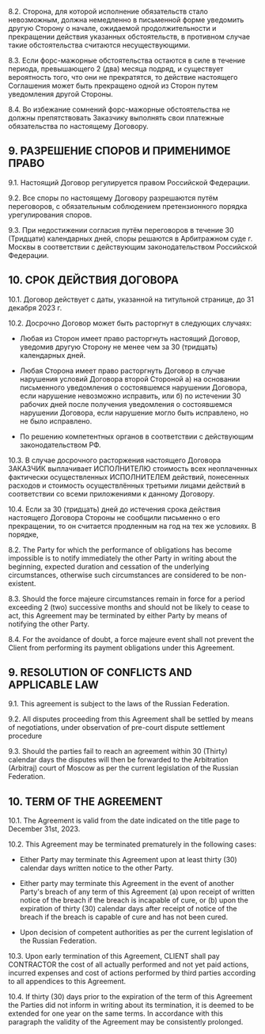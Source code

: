8.2. Сторона, для которой исполнение обязательств стало невозможным, должна немедленно в письменной форме уведомить другую Сторону о начале, ожидаемой продолжительности и прекращении действия указанных обстоятельств, в противном случае такие обстоятельства считаются несуществующими.

8.3. Если форс-мажорные обстоятельства остаются в силе в течение периода, превышающего 2 (два) месяца подряд, и существует вероятность того, что они не прекратятся, то действие настоящего Соглашения может быть прекращено одной из Сторон путем уведомления другой Стороны.

8.4. Во избежание сомнений форс-мажорные обстоятельства не должны препятствовать Заказчику выполнять свои платежные обязательства по настоящему Договору.

## 9. РАЗРЕШЕНИЕ СПОРОВ И ПРИМЕНИМОЕ ПРАВО

9.1. Настоящий Договор регулируется правом Российской Федерации.

9.2. Все споры по настоящему Договору разрешаются путём переговоров, с обязательным соблюдением претензионного порядка урегулирования споров.

9.3. При недостижении согласия путём переговоров в течение 30 (Тридцати) календарных дней, споры решаются в Арбитражном суде г. Москвы в соответствии с действующим законодательством Российской Федерации.

## 10. СРОК ДЕЙСТВИЯ ДОГОВОРА

10.1. Договор действует с даты, указанной на титульной странице, до 31 декабря 2023 г.

10.2. Досрочно Договор может быть расторгнут в следующих случаях:

- Любая из Сторон имеет право расторгнуть настоящий Договор, уведомив другую Сторону не менее чем за 30 (тридцать) календарных дней.

- Любая Сторона имеет право расторгнуть Договор в случае нарушения условий Договора второй Стороной а) на основании письменного уведомления о состоявшемся нарушении Договора, если нарушение невозможно исправить, или б) по истечении 30 рабочих дней после получения уведомления о состоявшемся нарушении Договора, если нарушение могло быть исправлено, но не было исправлено.

- По решению компетентных органов в соответствии с действующим законодательством РФ.

10.3. В случае досрочного расторжения настоящего Договора ЗАКАЗЧИК выплачивает ИСПОЛНИТЕЛЮ стоимость всех неоплаченных фактически осуществленных ИСПОЛНИТЕЛЕМ действий, понесенных расходов и стоимость осуществлённых третьими лицами действий в соответствии со всеми приложениями к данному Договору.

10.4. Если за 30 (тридцать) дней до истечения срока действия настоящего Договора Стороны не сообщили письменно о его прекращении, то он считается продленным на год на тех же условиях. В порядке,

8.2. The Party for which the performance of obligations has become impossible is to notify immediately the other Party in writing about the beginning, expected duration and cessation of the underlying circumstances, otherwise such circumstances are considered to be non-existent.

8.3. Should the force majeure circumstances remain in force for a period exceeding 2 (two) successive months and should not be likely to cease to act, this Agreement may be terminated by either Party by means of notifying the other Party.

8.4. For the avoidance of doubt, a force majeure event shall not prevent the Client from performing its payment obligations under this Agreement.

## 9. RESOLUTION OF CONFLICTS AND APPLICABLE LAW

9.1. This agreement is subject to the laws of the Russian Federation.

9.2. All disputes proceeding from this Agreement shall be settled by means of negotiations, under observation of pre-court dispute settlement procedure

9.3. Should the parties fail to reach an agreement within 30 (Thirty) calendar days the disputes will then be forwarded to the Arbitration (Arbitraj) court of Moscow as per the current legislation of the Russian Federation.

## 10. TERM OF THE AGREEMENT

10.1. The Agreement is valid from the date indicated on the title page to December 31st, 2023.

10.2. This Agreement may be terminated prematurely in the following cases:

- Either Party may terminate this Agreement upon at least thirty (30) calendar days written notice to the other Party.

- Either party may terminate this Agreement in the event of another Party's breach of any term of this Agreement (a) upon receipt of written notice of the breach if the breach is incapable of cure, or (b) upon the expiration of thirty (30) calendar days after receipt of notice of the breach if the breach is capable of cure and has not been cured.

- Upon decision of competent authorities as per the current legislation of the Russian Federation.

10.3. Upon early termination of this Agreement, CLIENT shall pay CONTRACTOR the cost of all actually performed and not yet paid actions, incurred expenses and cost of actions performed by third parties according to all appendices to this Agreement.

10.4. If thirty (30) days prior to the expiration of the term of this Agreement the Parties did not inform in writing about its termination, it is deemed to be extended for one year on the same terms. In accordance with this paragraph the validity of the Agreement may be consistently prolonged.
